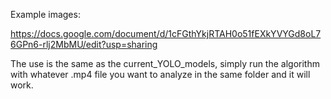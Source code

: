 Example images:

https://docs.google.com/document/d/1cFGthYkjRTAH0o51fEXkYVYGd8oL76GPn6-rlj2MbMU/edit?usp=sharing

The use is the same as the current_YOLO_models, simply run the algorithm with whatever .mp4 file you want to analyze in the same folder and it will work. 
